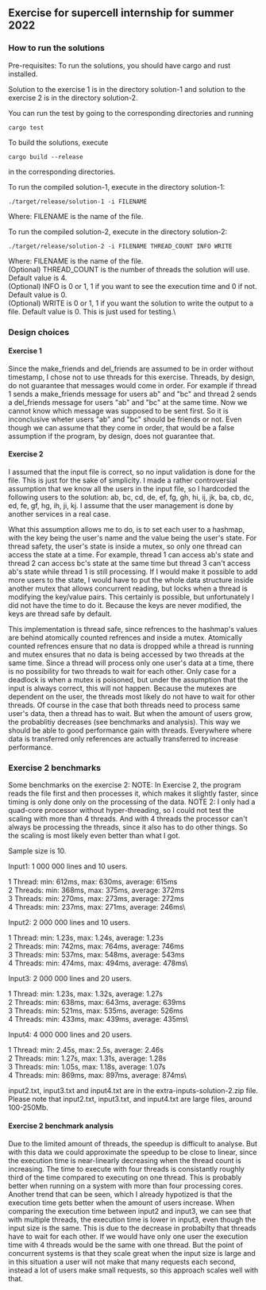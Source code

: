## Exercise for supercell internship for summer 2022


### How to run the solutions

Pre-requisites: To run the solutions, you should have cargo and rust installed.

Solution to the exercise 1 is in the directory solution-1 and solution to the exercise 2 is in the directory solution-2.

You can run the test by going to the corresponding directories and running 
```
cargo test
```

To build the solutions, execute 
```
cargo build --release
```
in the corresponding directories.


To run the compiled solution-1, execute in the directory solution-1:
```
./target/release/solution-1 -i FILENAME 
```
Where: FILENAME is the name of the file.


To run the compiled solution-2, execute in the directory solution-2:
```
./target/release/solution-2 -i FILENAME THREAD_COUNT INFO WRITE
```
Where: FILENAME is the name of the file.\
(Optional) THREAD_COUNT is the number of threads the solution will use. Default value is 4.\
(Optional) INFO is 0 or 1, 1 if you want to see the execution time and 0 if not. Default value is 0.\
(Optional) WRITE is 0 or 1, 1 if you want the solution to write the output to a file. Default value is 0. This is just used for testing.\



### Design choices

#### Exercise 1

Since the make_friends and del_friends are assumed to be in order without timestamp, I chose not to use threads for this exercise. Threads, by design, do not guarantee that messages would come in order. For example if thread 1 sends a make_friends message for users ab" and "bc" and thread 2 sends a del_friends message for users "ab" and "bc" at the same time. Now we cannot know which message was supposed to be sent first. So it is inconclusive wheter users "ab" and "bc" should be friends or not. Even though we can assume that they come in order, that would be a false assumption if the program, by design, does not guarantee that.


#### Exercise 2

I assumed that the input file is correct, so no input validation is done for the file. This is just for the sake of simplicity.
I made a rather controversial assumption that we know all the users in the input file, so I hardcoded the following users to the solution: 
ab, bc, cd, de, ef, fg, gh, hi, ij, jk, ba, cb, dc, ed, fe, gf, hg, ih, ji, kj. I assume that the user management is done by another services in a real case. 

What this assumption allows me to do, is to set each user to a hashmap, with the key being the user's name and the value being the user's state. For thread safety, the user's state is inside a mutex, so only one thread can access the state at a time. For example, thread 1 can access ab's state and thread 2 can access bc's state at the same time but thread 3 can't access ab's state while thread 1 is still processing. If I would make it possible to add more users to the state, I would have to put the whole data structure inside another mutex that allows concurrent reading, but locks when a thread is modifying the key/value pairs. This certainly is possible, but unfortunately I did not have the time to do it. Because the keys are never modified, the keys are thread safe by default.

This implementation is thread safe, since refrences to the hashmap's values are behind atomically counted refrences and inside a mutex. Atomically counted refrences ensure that no data is dropped while a thread is running and mutex ensures that no data is being accessed by two threads at the same time. Since a thread will process only one user's data at a time, there is no possibility for two threads to wait for each other. Only case for a deadlock is when a mutex is poisoned, but under the assumption that the input is always correct, this will not happen. Because the mutexes are dependent on the user, the threads most likely do not have to wait for other threads. Of course in the case that both threads need to process same user's data, then a thread has to wait. But when the amount of users grow, the probablitiy decreases (see benchmarks and analysis). This way we should be able to good performance gain with threads. Everywhere where data is transferred only references are actually transferred to increase performance.


### Exercise 2 benchmarks

Some benchmarks on the exercise 2:
NOTE: In Exercise 2, the program reads the file first and then processes it, which makes it slightly faster, since timing is only done only on the processing of the data.
NOTE 2: I only had a quad-core processor without hyper-threading, so I could not test the scaling with more than 4 threads. And with 4 threads the processor can't always be processing the threads, since it also has to do other things. So the scaling is most likely even better than what I got.

Sample size is 10.

Input1: 1 000 000 lines and 10 users.

1 Thread: min: 612ms, max: 630ms, average: 615ms\
2 Threads: min: 368ms, max: 375ms, average: 372ms\
3 Threads: min: 270ms, max: 273ms, average: 272ms\
4 Threads: min: 237ms, max: 271ms, average: 246ms\

Input2: 2 000 000 lines and 10 users.

1 Thread: min: 1.23s, max: 1.24s, average: 1.23s \
2 Threads: min: 742ms, max: 764ms, average: 746ms\
3 Threads: min: 537ms, max: 548ms, average: 543ms\
4 Threads: min: 474ms, max: 494ms, average: 478ms\

Input3: 2 000 000 lines and 20 users.

1 Thread: min: 1.23s, max: 1.32s, average: 1.27s \
2 Threads: min: 638ms, max: 643ms, average: 639ms\
3 Threads: min: 521ms, max: 535ms, average: 526ms\
4 Threads: min: 433ms, max: 439ms, average: 435ms\

Input4: 4 000 000 lines and 20 users.

1 Thread: min: 2.45s, max: 2.5s, average: 2.46s\
2 Threads: min: 1.27s, max: 1.31s, average: 1.28s\
3 Threads: min: 1.05s, max: 1.18s, average: 1.07s\
4 Threads: min: 869ms, max: 897ms, average: 874ms\

input2.txt, input3.txt and input4.txt are in the extra-inputs-solution-2.zip file.
Please note that input2.txt, input3.txt, and input4.txt are large files, around 100-250Mb.

#### Exercise 2 benchmark analysis

Due to the limited amount of threads, the speedup is difficult to analyse. But with this data we could approximate the speedup to be close to linear, since the execution time is near-linearly decreasing when the thread count is increasing. The time to execute with four threads is consistantly roughly third of the time compared to executing on one thread. This is probably better when running on a system with more than four processing cores. Another trend that can be seen, which I already hypotized is that the execution time gets better when the amount of users increase. When comparing the execution time between input2 and input3, we can see that with multiple threads, the execution time is lower in input3, even though the input size is the same. This is due to the decrease in probabilty that threads have to wait for each other. If we would have only one user the execution time with 4 threads would be the same with one thread. But the point of concurrent systems is that they scale great when the input size is large and in this situation a user will not make that many requests each second, instead a lot of users make small requests, so this approach scales well with that.




